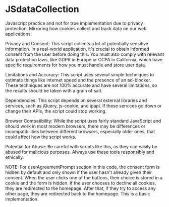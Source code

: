 # JSdataCollection
Javascript practice and not for true implementation due to privacy protection. Mirroring how cookies collect and track data on our web applications.


Privacy and Consent: This script collects a lot of potentially sensitive information. In a real-world application, it's crucial to obtain informed consent from the user before doing this. You must also comply with relevant data protection laws, like GDPR in Europe or CCPA in California, which have specific requirements for how you must handle and store user data.

Limitations and Accuracy: This script uses several simple techniques to estimate things like internet speed and the presence of an ad-blocker. These techniques are not 100% accurate and have several limitations, so the results should be taken with a grain of salt.

Dependencies: This script depends on several external libraries and services, such as jQuery, js-cookie, and ipapi. If these services go down or change their APIs, the script could stop working.

Browser Compatibility: While the script uses fairly standard JavaScript and should work in most modern browsers, there may be differences or incompatibilities between different browsers, especially older ones, that could affect how the script works.

Potential for Abuse: Be careful with scripts like this, as they can easily be abused for malicious purposes. Always use these tools responsibly and ethically.


NOTE: For userAgreementPrompt section
In this code, the consent form is hidden by default and only shown if the user hasn't already given their consent. When the user clicks one of the buttons, their choice is stored in a cookie and the form is hidden. If the user chooses to decline all cookies, they are redirected to the homepage. After that, if they try to access any other page, they are redirected back to the homepage. This is a basic implementation.
